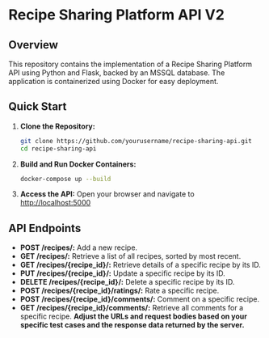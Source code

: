 # Recipe Sharing Platform API V2

## Overview
This repository contains the implementation of a Recipe Sharing Platform API using Python and Flask, backed by an MSSQL database. The application is containerized using Docker for easy deployment.

## Quick Start

1. **Clone the Repository:**
    ```bash
    git clone https://github.com/yourusername/recipe-sharing-api.git
    cd recipe-sharing-api
    ```

2. **Build and Run Docker Containers:**
    ```bash
    docker-compose up --build
    ```

3. **Access the API:**
    Open your browser and navigate to [http://localhost:5000](http://localhost:5000)
## API Endpoints
- **POST /recipes/:** Add a new recipe.
- **GET /recipes/:** Retrieve a list of all recipes, sorted by most recent.
- **GET /recipes/{recipe_id}/:** Retrieve details of a specific recipe by its ID.
- **PUT /recipes/{recipe_id}/:** Update a specific recipe by its ID.
- **DELETE /recipes/{recipe_id}/:** Delete a specific recipe by its ID.
- **POST /recipes/{recipe_id}/ratings/:** Rate a specific recipe.
- **POST /recipes/{recipe_id}/comments/:** Comment on a specific recipe.
- **GET /recipes/{recipe_id}/comments/:** Retrieve all comments for a specific recipe.
  **Adjust the URLs and request bodies based on your specific test cases and the response data returned by the server.**
